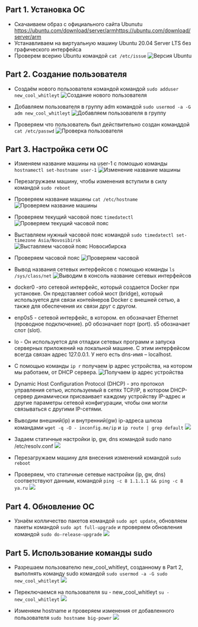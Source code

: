 ## Part 1. Установка ОС
- Скачаиваем образ с официального сайта Ubunutu https://ubuntu.com/download/server/armhttps://ubuntu.com/download/server/arm
- Устанавливаем на виртуальную машину Ubuntu 20.04 Server LTS без графического интерфейса
- Проверем всерию Ubuntu командой `cat /etc/issue`
![Версия Ubuntu](Images/1.png)

## Part 2. Создание пользователя
 - Создаём нового пользователя командой командой `sudo adduser new_cool_whitleyt`
 ![Создание нового пользователя](Images/2.1.png)
 
 - Добавляем пользователя в группу adm командой `sudo usermod -a -G adm new_cool_whitleyt`
  ![Добавляем пользователя в группу](Images/2.2.png)

- Проверяем что пользователь был действительно создан команддой `cat /etc/passwd`
 ![Проверка пользователя](Images/2.3.png)

## Part 3. Настройка сети ОС
- Изменяем название машины на user-1 с помощью команды `hostnamectl set-hostname user-1`
 ![Изменение название машины](Images/3.1.png)

- Перезагружаем машину, чтобы изменения вступили в силу командой `sudo reboot`
- Проверяем название машины `cat /etc/hostname`
 ![Проверяем название машины](Images/3.2.png)
 
- Проверяем текущий часовой пояс `timedatectl`
 ![Проверяем текущий часовой пояс](Images/3.3.png)
 
- Выставляем нужный часовой пояс командой `sudo timedatectl set-timezone Asia/Novosibirsk`
![Выставляем часовой пояс Новосибирска](Images/3.4.png)

- Проверяем часовой пояс
![Проверяем часовой](Images/3.5.png)

- Вывод названия сетевых интерфейсов с помощью команды `ls /sys/class/net`
 ![Выводим в консоль название сетевых интерфейсов](Images/3.6.png)

* docker0 -это сетевой интерфейс, который создается Docker при установке. Он представляет собой мост (bridge), который используется для связи контейнеров Docker с внешней сетью, а также для обеспечения их связи друг с другом.

* enp0s5 -  сетевой интерфейс, в котором. en обозначает Ethernet (проводное подключение). p0 обозначает порт (port). s5 обозначает слот (slot).

* lo - Он используется для отладки сетевых программ и запуска серверных приложений на локальной машине. С этим интерфейсом всегда связан адрес 127.0.0.1. У него есть dns-имя – localhost.

- С помощью команды `ip r` получаем ip адрес устройства, на котором мы работаем, от DHCP сервера.
 ![Получаем ip адрес устройства](Images/3.7.png)

- Dynamic Host Configuration Protocol (DHCP) - это протокол управления сетью, используемый в сетях TCP/IP, в котором DHCP-сервер динамически присваивает каждому устройству IP-адрес и другие параметры сетевой конфигурации, чтобы они могли связываться с другими IP-сетями.

- Выводим внешний(ip) и внутренний(gw) ip-адреса шлюза командами `wget -q -O - inconfig.me/ip` и `ip route | grep default`
 ![](Images/3.8.png)

- Задаем статичные настройки ip, gw, dns командой sudo nano /etc/resolv.conf
 ![](Images/3.9.png)

- Перезагружаем машину для внесения изменений командой `sudo reboot`
- Проверяем, что статичные сетевые настройки (ip, gw, dns) соответствуют данным, командой `ping -c 8 1.1.1.1 && ping -c 8 ya.ru`
 ![](Images/3.10.png)

## Part 4. Обновление ОС

- Узнаём колличество пакетов командой `sudo apt update`, 
    обновляем пакеты командой `sudo apt full-upgrade` и 
    проверяем обновления командой `sudo do-release-upgrade`
 ![](Images/3.11.png)
 
 ## Part 5. Использование команды sudo

- Разрешаем пользователю new_cool_whitleyt, созданному в Part 2, выполнять команду sudo командой `sudo usermod -a -G sudo new_cool_whitleyt`
 ![](Images/3.12.png)

- Переключаемся на пользователя su - new_cool_whitleyt `su - new_cool_whitleyt`
 ![](Images/3.13.png)
 
- Изменяем hostname и проверяем изменения от добавленного пользователя `sudo hostname big-power`
 ![](Images/3.14.png)
